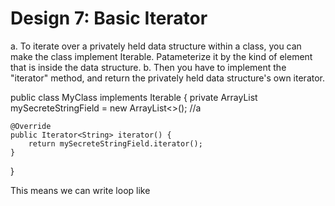 # Design 7: Basic Iterator
a. To iterate over a privately held data structure within a class, you can make the class implement Iterable. Patameterize it by the kind of element that is inside the data structure.
b.  Then you have to implement the "iterator" method, and return the privately held data structure's own iterator.

public class MyClass implements Iterable<String> {
    private ArrayList<String> mySecreteStringField = new ArrayList<>();  //a

    @Override
    public Iterator<String> iterator() {
        return mySecreteStringField.iterator();
    }

}

This means  we can write loop like 